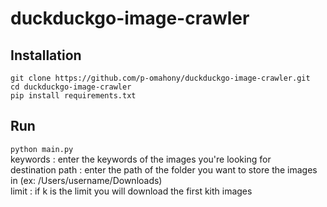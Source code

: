 # duckduckgo-image-crawler

## Installation

```git clone https://github.com/p-omahony/duckduckgo-image-crawler.git``` \
```cd duckduckgo-image-crawler``` \
```pip install requirements.txt``` 

## Run

```python main.py``` \
keywords : enter the keywords of the images you're looking for \
destination path : enter the path of the folder you want to store the images in (ex: /Users/username/Downloads) \
limit : if k is the limit you will download the first kith images

